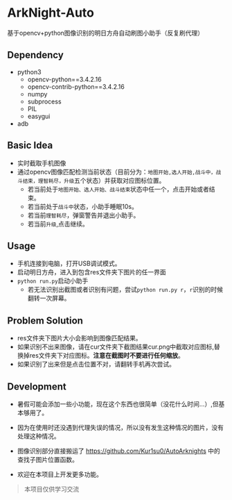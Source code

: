 # ArkNight-Auto
基于opencv+python图像识别的明日方舟自动刷图小助手（反复刷代理）

## Dependency

+ python3
  + opencv-python==3.4.2.16
  + opencv-contrib-python==3.4.2.16
  + numpy
  + subprocess
  + PIL
  + easygui
+ adb

## Basic Idea

+ 实时截取手机图像
+ 通过opencv图像匹配检测当前状态（目前分为：`地图开始,选人开始,战斗中，战斗结束，理智耗尽，升级`五个状态）并获取对应图标位置。
  + 若当前处于`地图开始、选人开始、战斗结束`状态中任一个，点击开始或者结束。
  + 若当前处于`战斗中`状态，小助手睡眠10s。
  + 若当前`理智耗尽`，弹窗警告并退出小助手。
  + 若当前`升级`,点击继续。

## Usage

+ 手机连接到电脑，打开USB调试模式。
+ 启动明日方舟，进入到包含res文件夹下图片的任一界面
+ `python run.py`启动小助手
  + 若无法识别出截图或者识别有问题，尝试`python run.py r`，`r`识别的时候翻转一次屏幕。

## Problem Solution

+ res文件夹下图片大小会影响到图像匹配结果。
+ 如果识别不出来图像，请在cur文件夹下截图结果cur.png中截取对应图标,替换掉res文件夹下对应图标。**注意在截图时不要进行任何缩放**。
+ 如果识别了出来但是点击位置不对，请翻转手机再次尝试。

## Development

+ 暑假可能会添加一些小功能，现在这个东西也很简单（没花什么时间...）,但基本够用了。

+ 因为在使用时还没遇到代理失误的情况，所以没有发生这种情况的图片，没有处理这种情况。

+ 图像识别部分直接搬运了 <https://github.com/Kur1su0/AutoArknights> 中的查找子图片位置函数。
+ 欢迎在本项目上开发更多功能。



>  本项目仅供学习交流
